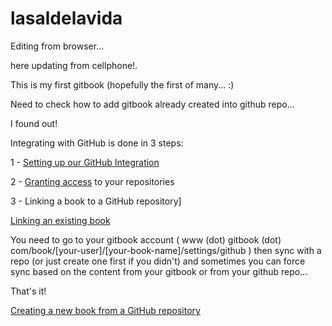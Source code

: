 # lasaldelavida

Editing from browser...

here updating from cellphone!.



This is my first gitbook \(hopefully the first of many... :\)

Need to check how to add gitbook already created into github repo...

I found out!

Integrating with GitHub is done in 3 steps:

1 - [Setting up our GitHub Integration]

[Setting up our GitHub Integration]: <https://help.gitbook.com/github/can-i-host-on-github.html#github-integration>

2 - [Granting access] to your repositories

[Granting access]:<https://help.gitbook.com/github/can-i-host-on-github.html#granting-access>

3 - Linking a book to a GitHub repository]

[Linking an existing book]

You need to go to your gitbook account ( www (dot) gitbook (dot) com/book/[your-user]/[your-book-name]/settings/github )
then sync with a repo (or just create one first if you didn't) and sometimes you can force sync based on the content from your gitbook or from your github repo...

That's it!

[Linking an existing book]:<https://help.gitbook.com/github/how-can-i-export-to-repo.html>

[Creating a new book from a GitHub repository]

[Creating a new book from a GitHub repository]:<https://help.gitbook.com/github/how-can-i-import-repo.html>
